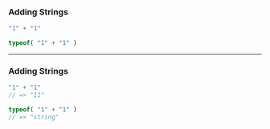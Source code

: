 ### Adding Strings

```js
"1" + "1"
```

```js
typeof( "1" + "1" )
```

---

### Adding Strings

```js
"1" + "1"
// => "11"
```

```js
typeof( "1" + "1" )
// => "string"
```
